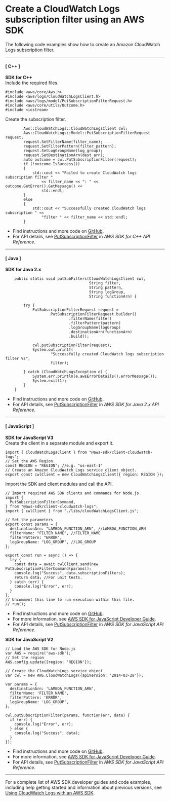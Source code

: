 # Create a CloudWatch Logs subscription filter using an AWS SDK<a name="example_cloudwatch-logs_PutSubscriptionFilter_section"></a>

The following code examples show how to create an Amazon CloudWatch Logs subscription filter\.

------
#### [ C\+\+ ]

**SDK for C\+\+**  
Include the required files\.  

```
#include <aws/core/Aws.h>
#include <aws/logs/CloudWatchLogsClient.h>
#include <aws/logs/model/PutSubscriptionFilterRequest.h>
#include <aws/core/utils/Outcome.h>
#include <iostream>
```
Create the subscription filter\.  

```
        Aws::CloudWatchLogs::CloudWatchLogsClient cwl;
        Aws::CloudWatchLogs::Model::PutSubscriptionFilterRequest request;
        request.SetFilterName(filter_name);
        request.SetFilterPattern(filter_pattern);
        request.SetLogGroupName(log_group);
        request.SetDestinationArn(dest_arn);
        auto outcome = cwl.PutSubscriptionFilter(request);
        if (!outcome.IsSuccess())
        {
            std::cout << "Failed to create CloudWatch logs subscription filter "
                << filter_name << ": " << outcome.GetError().GetMessage() <<
                std::endl;
        }
        else
        {
            std::cout << "Successfully created CloudWatch logs subscription " <<
                "filter " << filter_name << std::endl;
        }
```
+  Find instructions and more code on [GitHub](https://github.com/awsdocs/aws-doc-sdk-examples/tree/main/cpp/example_code/cloudwatch-logs#code-examples)\. 
+  For API details, see [PutSubscriptionFilter](https://docs.aws.amazon.com/goto/SdkForCpp/logs-2014-03-28/PutSubscriptionFilter) in *AWS SDK for C\+\+ API Reference*\. 

------
#### [ Java ]

**SDK for Java 2\.x**  
  

```
    public static void putSubFilters(CloudWatchLogsClient cwl,
                                     String filter,
                                     String pattern,
                                     String logGroup,
                                     String functionArn) {

        try {
            PutSubscriptionFilterRequest request =
                    PutSubscriptionFilterRequest.builder()
                            .filterName(filter)
                            .filterPattern(pattern)
                            .logGroupName(logGroup)
                            .destinationArn(functionArn)
                            .build();

            cwl.putSubscriptionFilter(request);
            System.out.printf(
                    "Successfully created CloudWatch logs subscription filter %s",
                    filter);

        } catch (CloudWatchLogsException e) {
            System.err.println(e.awsErrorDetails().errorMessage());
            System.exit(1);
        }
    }
```
+  Find instructions and more code on [GitHub](https://github.com/awsdocs/aws-doc-sdk-examples/tree/main/javav2/example_code/cloudwatch#readme)\. 
+  For API details, see [PutSubscriptionFilter](https://docs.aws.amazon.com/goto/SdkForJavaV2/logs-2014-03-28/PutSubscriptionFilter) in *AWS SDK for Java 2\.x API Reference*\. 

------
#### [ JavaScript ]

**SDK for JavaScript V3**  
Create the client in a separate module and export it\.  

```
import { CloudWatchLogsClient } from "@aws-sdk/client-cloudwatch-logs";
// Set the AWS Region.
const REGION = "REGION"; //e.g. "us-east-1"
// Create an Amazon CloudWatch Logs service client object.
export const cwlClient = new CloudWatchLogsClient({ region: REGION });
```
Import the SDK and client modules and call the API\.  

```
// Import required AWS SDK clients and commands for Node.js
import {
  PutSubscriptionFilterCommand,
} from "@aws-sdk/client-cloudwatch-logs";
import { cwlClient } from "./libs/cloudWatchLogsClient.js";

// Set the parameters
export const params = {
  destinationArn: "LAMBDA_FUNCTION_ARN", //LAMBDA_FUNCTION_ARN
  filterName: "FILTER_NAME", //FILTER_NAME
  filterPattern: "ERROR",
  logGroupName: "LOG_GROUP", //LOG_GROUP
};

export const run = async () => {
  try {
    const data = await cwlClient.send(new PutSubscriptionFilterCommand(params));
    console.log("Success", data.subscriptionFilters);
    return data; //For unit tests.
  } catch (err) {
    console.log("Error", err);
  }
};
// Uncomment this line to run execution within this file.
// run();
```
+  Find instructions and more code on [GitHub](https://github.com/awsdocs/aws-doc-sdk-examples/tree/main/javascriptv3/example_code/cloudwatch-logs#code-examples)\. 
+  For more information, see [AWS SDK for JavaScript Developer Guide](https://docs.aws.amazon.com/sdk-for-javascript/v3/developer-guide/cloudwatch-examples-subscriptions.html#cloudwatch-examples-subscriptions-creating)\. 
+  For API details, see [PutSubscriptionFilter](https://docs.aws.amazon.com/AWSJavaScriptSDK/v3/latest/clients/client-cloudwatch-logs/classes/putsubscriptionfiltercommand.html) in *AWS SDK for JavaScript API Reference*\. 

**SDK for JavaScript V2**  
  

```
// Load the AWS SDK for Node.js
var AWS = require('aws-sdk');
// Set the region 
AWS.config.update({region: 'REGION'});

// Create the CloudWatchLogs service object
var cwl = new AWS.CloudWatchLogs({apiVersion: '2014-03-28'});

var params = {
  destinationArn: 'LAMBDA_FUNCTION_ARN',
  filterName: 'FILTER_NAME',
  filterPattern: 'ERROR',
  logGroupName: 'LOG_GROUP',
};

cwl.putSubscriptionFilter(params, function(err, data) {
  if (err) {
    console.log("Error", err);
  } else {
    console.log("Success", data);
  }
});
```
+  Find instructions and more code on [GitHub](https://github.com/awsdocs/aws-doc-sdk-examples/tree/main/javascript/example_code/cloudwatch-logs#code-examples)\. 
+  For more information, see [AWS SDK for JavaScript Developer Guide](https://docs.aws.amazon.com/sdk-for-javascript/v2/developer-guide/cloudwatch-examples-subscriptions.html#cloudwatch-examples-subscriptions-creating)\. 
+  For API details, see [PutSubscriptionFilter](https://docs.aws.amazon.com/goto/AWSJavaScriptSDK/logs-2014-03-28/PutSubscriptionFilter) in *AWS SDK for JavaScript API Reference*\. 

------

For a complete list of AWS SDK developer guides and code examples, including help getting started and information about previous versions, see [Using CloudWatch Logs with an AWS SDK](sdk-general-information-section.md)\.